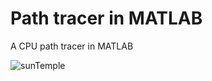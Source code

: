 # Path tracer in MATLAB

A CPU path tracer in MATLAB


![sunTemple](https://bitbucket.org/NiklasLundstroem/path-tracer-in-matlab/raw/d47ad6f8e6febd4979549b56881d9a7a4fb65511/progress/20191019-BasicGUI_HelloTriangle.PNG)